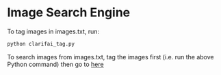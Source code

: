 # Image Search Engine
To tag images in images.txt, run:
```python
python clarifai_tag.py
```

To search images from images.txt, tag the images first (i.e. run the above Python command) then go to [here](https://zoesong.herokuapp.com/search)
